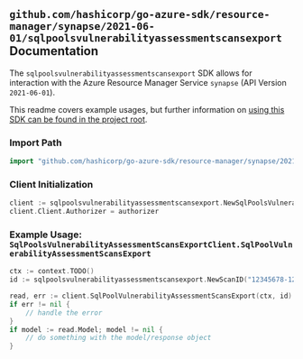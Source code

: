 
## `github.com/hashicorp/go-azure-sdk/resource-manager/synapse/2021-06-01/sqlpoolsvulnerabilityassessmentscansexport` Documentation

The `sqlpoolsvulnerabilityassessmentscansexport` SDK allows for interaction with the Azure Resource Manager Service `synapse` (API Version `2021-06-01`).

This readme covers example usages, but further information on [using this SDK can be found in the project root](https://github.com/hashicorp/go-azure-sdk/tree/main/docs).

### Import Path

```go
import "github.com/hashicorp/go-azure-sdk/resource-manager/synapse/2021-06-01/sqlpoolsvulnerabilityassessmentscansexport"
```


### Client Initialization

```go
client := sqlpoolsvulnerabilityassessmentscansexport.NewSqlPoolsVulnerabilityAssessmentScansExportClientWithBaseURI("https://management.azure.com")
client.Client.Authorizer = authorizer
```


### Example Usage: `SqlPoolsVulnerabilityAssessmentScansExportClient.SqlPoolVulnerabilityAssessmentScansExport`

```go
ctx := context.TODO()
id := sqlpoolsvulnerabilityassessmentscansexport.NewScanID("12345678-1234-9876-4563-123456789012", "example-resource-group", "workspaceValue", "sqlPoolValue", "scanIdValue")

read, err := client.SqlPoolVulnerabilityAssessmentScansExport(ctx, id)
if err != nil {
	// handle the error
}
if model := read.Model; model != nil {
	// do something with the model/response object
}
```
